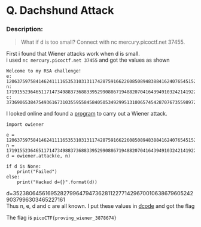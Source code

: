 # Q. Dachshund Attack
### Description:
> What if d is too small? Connect with nc mercury.picoctf.net 37455.

First i found that Wiener attacks work when d is small. <br>
i used `nc mercury.picoctf.net 37455` and got the values as shown
~~~
Welcome to my RSA challenge!
e: 120637597584146241111653531031311742875916622608508948388416240765451525050131914389034120734963104644703191211239560567330474309393462011268263891618847097118033915670897143579105785190576962149381041979764269754548294764427645432285780085184775714758772166259687730831759895911715135162819460943760246706961
n: 171915523646511714734988373688339529908867194882070416439491032421419221257251741163385436968386761578973062954886630199219587017997347075463397783274775327770699761004049198827637910978575434240304392665393342413834449695041860030610577555003476770139036488058715994013034962013055918793775828896013431387919
c: 37369065384754936167310355955845840505349299513100657454287076735598972372106690028877705995633722440380415602771849138951669066867914005747458073909340575683655325551369380225649929864285847308747185976414876285046410066626953229226573782733155715774656359772538081091777913009811584403803839363533952332667
~~~
I looked online and found a [program](https://github.com/orisano/owiener) to carry out a Wiener attack. <br>
~~~
import owiener

e = 120637597584146241111653531031311742875916622608508948388416240765451525050131914389034120734963104644703191211239560567330474309393462011268263891618847097118033915670897143579105785190576962149381041979764269754548294764427645432285780085184775714758772166259687730831759895911715135162819460943760246706961
n = 171915523646511714734988373688339529908867194882070416439491032421419221257251741163385436968386761578973062954886630199219587017997347075463397783274775327770699761004049198827637910978575434240304392665393342413834449695041860030610577555003476770139036488058715994013034962013055918793775828896013431387919
d = owiener.attack(e, n)

if d is None:
    print("Failed")
else:
    print("Hacked d={}".format(d))
~~~
d=35238064561695282799647947362811227714296700106386796052429037996303465227161 <br>
Thus n, e, d and c are all known. I put these values in [dcode](https://www.dcode.fr/rsa-cipher) and got the flag

The flag is `picoCTF{proving_wiener_3878674}`
